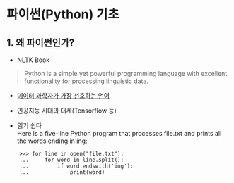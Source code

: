 # 파이썬(Python) 기초

## 1. 왜 파이썬인가?

* NLTK Book
> Python is a simple yet powerful programming language with excellent functionality for processing linguistic data. 

* [데이터 과학자가 가장 선호하는 언어](https://businessoverbroadway.com/2019/01/13/programming-languages-most-used-and-recommended-by-data-scientists/)

* 인공지능 시대의 대세(Tensorflow 등)  

* 읽기 쉽다  
Here is a five-line Python program that processes file.txt and prints all the words ending in ing:

```
    >>> for line in open("file.txt"):  
    ...     for word in line.split():  
    ...         if word.endswith('ing'):  
    ...             print(word)  
```




